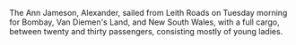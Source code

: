 The Ann Jameson, Alexander, sailed from Leith Roads on Tuesday morning for Bombay, Van Diemen's Land, and New South Wales, with a full cargo, between twenty and thirty passengers, consisting mostly of young ladies.